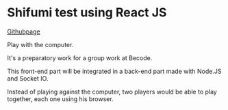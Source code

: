 # Shifumi test using React JS
[Githubpage](https://raigyo.github.io/shifumi/)

Play with the computer.

It's a preparatory work for a group work at Becode.

This front-end part will be integrated in a back-end part made with Node.JS and Socket IO.

Instead of playing against the computer, two players would be able to play together, each one using his browser.
